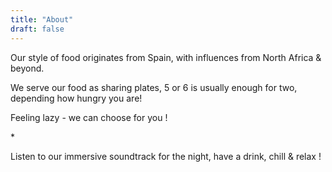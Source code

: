 ```yaml
---
title: "About"
draft: false
---
```

<!-- About page tile -->
<div class="tile about-page-tile">
  <p>Our style of food originates from Spain, with influences from North Africa & beyond.</p>
  <p>We serve our food as sharing plates, 5 or 6 is usually enough for two, depending how hungry you are!</p>
  <p>Feeling lazy - we can choose for you !</p>
  <p>*</p>
  <p>Listen to our immersive soundtrack for the night, have a drink, chill & relax !</p>
</div>
